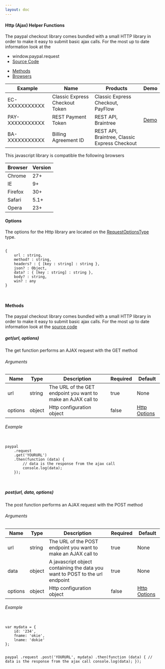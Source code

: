 ```yaml
---
layout: doc
---
```


<div class="card">
    <div class="card-content">
        <h4>Http (Ajax) Helper Functions</h4>
        <p>
            The paypal checkout library comes bundled with a small HTTP library in order to make it easy to submit basic ajax calls. For the most up to date information look at the 
        </p>
        <ul class="collection">
            <li class="collection-item">window.paypal.request</li>
            <li class="collection-item"><a href="https://github.com/paypal/paypal-checkout/blob/master/src/lib/http.js">Source Code</a></li>
        </ul>
    </div>
    <div class="card-tabs">
        <ul class="tabs tabs-fixed-width">
            <li class="tab"><a class="active blue-text text-darken-1" href="#methods">Methods</a></li>
            <li class="tab"><a class="blue-text text-darken-1" href="#browsers">Browsers</a></li>
        </ul>
    </div>
    <div class="card-content grey lighten-4">
        <div id="methods">
            <table>
                <thead>
                    <tr>
                        <th>Example</th>
                        <th>Name</th>
                        <th>Products</th>
                        <th>Demo</th>
                    </tr>
                </thead>
                <tbody>
                    <tr>
                        <td>EC-XXXXXXXXXXX</td>
                        <td>Classic Express Checkout Token</td>
                        <td>Classic Express Checkout, PayFlow</td>
                        <td></td>
                    </tr>
                    <tr>
                        <td>PAY-XXXXXXXXXXX</td>
                        <td>REST Payment Token</td>
                        <td>REST API, Braintree</td>
                        <td><a href="{{ site.baseurl }}/demos/rest/minimal">Demo</a></td>
                    </tr>
                    <tr>
                        <td>BA-XXXXXXXXXXX</td>
                        <td>Billing Agreement ID</td>
                        <td>REST API, Braintree, Classic Express Checkout</td>
                        <td></td>
                    </tr>
                </tbody>
            </table>
        </div>
        <div id="browsers">
            <p class="flow-text">
                This javascript library is compatible the following browsers
            </p>
            <table>
                <thead>
                    <tr>
                        <th>Browser</th>
                        <th>Version</th>
                    </tr>
                </thead>
                <tbody>
                    <tr>
                        <td>Chrome</td>
                        <td>27+</td>
                    </tr>
                    <tr>
                        <td>IE</td>
                        <td>9+</td>
                    </tr>
                    <tr>
                        <td>Firefox</td>
                        <td>30+</td>
                    </tr>
                    <tr>
                        <td>Safari</td>
                        <td>5.1+</td>
                    </tr>
                    <tr>
                        <td>Opera</td>
                        <td>23+</td>
                    </tr>
                </tbody>
            </table>
        </div> 
    </div>
</div>























<div id="description" class="section scrollspy">
    
</div>

<div class="divider"></div>

<div id="options" class="section scrollspy">
    <h4>Options</h4>
    <p>
        The options for the Http library are located on the <a href="https://github.com/paypal/paypal-checkout/blob/master/src/lib/http.js#L5">RequestOptionsType</a> type.
    </p>
    <pre class="language-markup">
        <code class="language-markup">
{
    url : string,
    method? : string,
    headers? : { [key : string] : string },
    json? : Object,
    data? : { [key : string] : string },
    body? : string,
    win? : any
}
        </code>
    </pre>
</div>

<div class="divider"></div>

<div id="methods" class="section scrollspy">
    <h4>Methods</h4>
    <p>
        The paypal checkout library comes bundled with a small HTTP library in order to make it easy to submit basic ajax calls. For the most up to date information look at the <a href="https://github.com/paypal/paypal-checkout/blob/master/src/lib/http.js">source code</a>
    </p>

</div>

<div class="divider"></div>

<div id="get">
    <h5>get(url, options)</h5>
    <p>The get function performs an AJAX request with the GET method</p>
    <h6>Arguments</h6>
    <table>
    <thead>
        <tr>
            <th>Name</th>
            <th>Type</th>
            <th>Description</th>
            <th>Required</th>
            <th>Default</th>
        </tr>
    </thead>
    <tbody>
        <tr>
            <td>url</td>
            <td>string</td>
            <td>The URL of the GET endpoint you want to make an AJAX call to</td> 
            <td>true</td>
            <td>None</td>
        </tr>
        <tr>
            <td>options</td>
            <td>object</td>
            <td>Http configuration object</td>
            <td>false</td>
            <td><a href="#options">Http Options</a></td>
        </tr>
    </tbody>
    </table>
    <h6>Example</h6>
    <pre class="language-markup">
        <code class="language-markup">
paypal
    .request
    .get('YOURURL')
    .then(function (data) {
        // data is the response from the ajax call
        console.log(data);
    });
        </code>
    </pre>
</div>

<div class="divider"></div>

<div id="post">
    <h5>post(url, data, options)</h5>
    <p>The post function performs an AJAX request with the POST method</p>
    <h6>Arguments</h6>
    <table>
    <thead>
        <tr>
            <th>Name</th>
            <th>Type</th>
            <th>Description</th>
            <th>Required</th>
            <th>Default</th>
        </tr>
    </thead>
    <tbody>
        <tr>
            <td>url</td>
            <td>string</td>
            <td>The URL of the POST endpoint you want to make an AJAX call to</td> 
            <td>true</td>
            <td>None</td>
        </tr>
        <tr>
            <td>data</td>
            <td>object</td>
            <td>A javascript object containing the data you want to POST to the url endpoint</td> 
            <td>true</td>
            <td>None</td>
        </tr>
        <tr>
            <td>options</td>
            <td>object</td>
            <td>Http configuration object</td>
            <td>false</td>
            <td><a href="#options">Http Options</a></td>
        </tr>
    </tbody>
    </table>
    <h6>Example</h6>
    <pre class="language-markup">
        <code class="language-markup">
var mydata = {
    id: '234',
    fname: 'okie',
    lname: 'dokie'
};

paypal
    .request
    .post('YOURURL', mydata)
    .then(function (data) {
        // data is the response from the ajax call
        console.log(data);
    });
        </code>
    </pre>
</div>